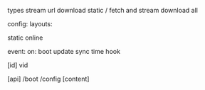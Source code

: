 
types
stream url
download static / fetch and stream
download all


config:
  layouts:


static
online


event:
on: 
  boot
  update
  sync
  time
  hook

[id]
vid


[api]
/boot
/config
[content]


